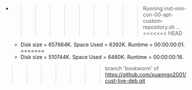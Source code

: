 * >>>>>>>>> Running inst-min-con-00-apt-custom-repository.sh ...
<<<<<<< HEAD
  * Disk size = 657664K. Space Used = 6392K. Runtime = 00:00:00:01.
=======
  * Disk size = 510744K. Space Used = 6460K. Runtime = 00:00:00:16.
>>>>>>> branch 'bookworm' of https://github.com/xuanngo2001/cust-live-deb.git
